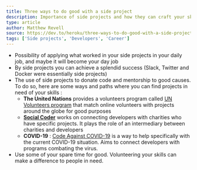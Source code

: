 ```yaml
---
title: Three ways to do good with a side project
description: Importance of side projects and how they can craft your skills and ideas
type: article
author: Matthew Revell
source: https://dev.to/heroku/three-ways-to-do-good-with-a-side-project-59j9
tags: ['Side projects', 'Developers', 'Career']
---
```

- Possibility of applying what worked in your side projects in your daily job, and maybe it will become your day job
- By side projects you can achieve a splendid success (Slack, Twitter and Docker were essentially side projects)
- The use of side projects to donate code and mentorship to good causes. To do so, here are some ways and paths where you can find projects in need of your skills :
    - **The United Nations** provides a volunteers program called [UN Volunteers program](https://www.onlinevolunteering.org/en) that match online volunteers with projects around the globe for good purposes
    - [**Social Coder**](https://socialcoder.org) works on connecting developers with charities who have specific projects. It plays the role of an intermediary between charities and developers
    - **COVID-19** : [Code Against COVID-19](https://www.codementor.io/covid19/projects) is a way to help specifically with the current COVID-19 situation. Aims to connect developers with programs combating the virus.
- Use some of your spare time for good. Volunteering your skills can make a difference to people in need.
